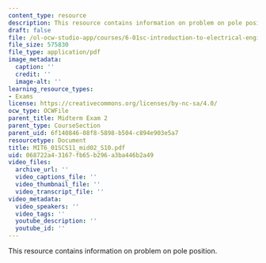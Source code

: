 ```yaml
---
content_type: resource
description: This resource contains information on problem on pole position.
draft: false
file: /ol-ocw-studio-app/courses/6-01sc-introduction-to-electrical-engineering-and-computer-science-i-spring-2011/068722a43167fb65b296a3ba446b2a49_MIT6_01SCS11_mid02_S10.pdf
file_size: 575830
file_type: application/pdf
image_metadata:
  caption: ''
  credit: ''
  image-alt: ''
learning_resource_types:
- Exams
license: https://creativecommons.org/licenses/by-nc-sa/4.0/
ocw_type: OCWFile
parent_title: Midterm Exam 2
parent_type: CourseSection
parent_uid: 6f140846-08f8-5898-b504-c894e903e5a7
resourcetype: Document
title: MIT6_01SCS11_mid02_S10.pdf
uid: 068722a4-3167-fb65-b296-a3ba446b2a49
video_files:
  archive_url: ''
  video_captions_file: ''
  video_thumbnail_file: ''
  video_transcript_file: ''
video_metadata:
  video_speakers: ''
  video_tags: ''
  youtube_description: ''
  youtube_id: ''
---
```

This resource contains information on problem on pole position.